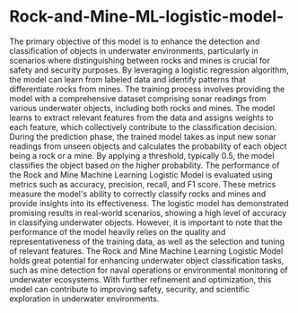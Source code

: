 # Rock-and-Mine-ML-logistic-model-
The primary objective of this model is to enhance the detection and classification of objects in underwater environments, particularly in scenarios where distinguishing between rocks and mines is crucial for safety and security purposes. By leveraging a logistic regression algorithm, the model can learn from labeled data and identify patterns that differentiate rocks from mines.
The training process involves providing the model with a comprehensive dataset comprising sonar readings from various underwater objects, including both rocks and mines. The model learns to extract relevant features from the data and assigns weights to each feature, which collectively contribute to the classification decision.
During the prediction phase, the trained model takes as input new sonar readings from unseen objects and calculates the probability of each object being a rock or a mine. By applying a threshold, typically 0.5, the model classifies the object based on the higher probability.
The performance of the Rock and Mine Machine Learning Logistic Model is evaluated using metrics such as accuracy, precision, recall, and F1 score. These metrics measure the model's ability to correctly classify rocks and mines and provide insights into its effectiveness.
The logistic model has demonstrated promising results in real-world scenarios, showing a high level of accuracy in classifying underwater objects. However, it is important to note that the performance of the model heavily relies on the quality and representativeness of the training data, as well as the selection and tuning of relevant features.
The Rock and Mine Machine Learning Logistic Model holds great potential for enhancing underwater object classification tasks, such as mine detection for naval operations or environmental monitoring of underwater ecosystems. With further refinement and optimization, this model can contribute to improving safety, security, and scientific exploration in underwater environments.
